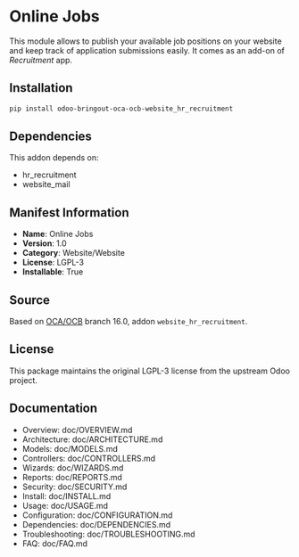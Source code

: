 # Online Jobs

This module allows to publish your available job positions on your website and keep track of application submissions easily. It comes as an add-on of *Recruitment* app.

## Installation

```bash
pip install odoo-bringout-oca-ocb-website_hr_recruitment
```

## Dependencies

This addon depends on:
- hr_recruitment
- website_mail

## Manifest Information

- **Name**: Online Jobs
- **Version**: 1.0
- **Category**: Website/Website
- **License**: LGPL-3
- **Installable**: True

## Source

Based on [OCA/OCB](https://github.com/OCA/OCB) branch 16.0, addon `website_hr_recruitment`.

## License

This package maintains the original LGPL-3 license from the upstream Odoo project.

## Documentation

- Overview: doc/OVERVIEW.md
- Architecture: doc/ARCHITECTURE.md
- Models: doc/MODELS.md
- Controllers: doc/CONTROLLERS.md
- Wizards: doc/WIZARDS.md
- Reports: doc/REPORTS.md
- Security: doc/SECURITY.md
- Install: doc/INSTALL.md
- Usage: doc/USAGE.md
- Configuration: doc/CONFIGURATION.md
- Dependencies: doc/DEPENDENCIES.md
- Troubleshooting: doc/TROUBLESHOOTING.md
- FAQ: doc/FAQ.md
